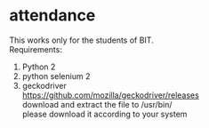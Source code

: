 # attendance
This works only for the students of BIT.
<br>
Requirements:<br>
1) Python 2<br>
2) python selenium 2<br>
3) geckodriver<br>
    https://github.com/mozilla/geckodriver/releases<br>
    download and extract the file to /usr/bin/<br>
    please download it according to your system<br>
